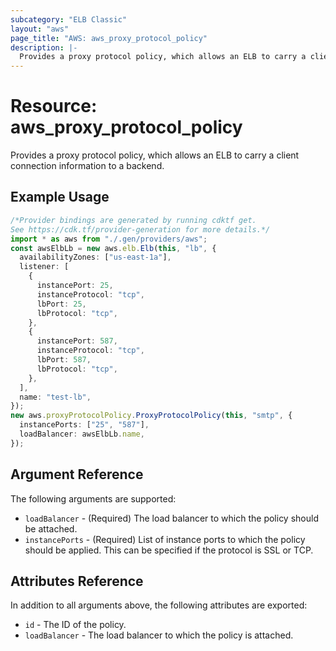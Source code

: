 ```yaml
---
subcategory: "ELB Classic"
layout: "aws"
page_title: "AWS: aws_proxy_protocol_policy"
description: |-
  Provides a proxy protocol policy, which allows an ELB to carry a client connection information to a backend.
---
```


# Resource: aws\_proxy\_protocol\_policy

Provides a proxy protocol policy, which allows an ELB to carry a client connection information to a backend.

## Example Usage

```typescript
/*Provider bindings are generated by running cdktf get.
See https://cdk.tf/provider-generation for more details.*/
import * as aws from "./.gen/providers/aws";
const awsElbLb = new aws.elb.Elb(this, "lb", {
  availabilityZones: ["us-east-1a"],
  listener: [
    {
      instancePort: 25,
      instanceProtocol: "tcp",
      lbPort: 25,
      lbProtocol: "tcp",
    },
    {
      instancePort: 587,
      instanceProtocol: "tcp",
      lbPort: 587,
      lbProtocol: "tcp",
    },
  ],
  name: "test-lb",
});
new aws.proxyProtocolPolicy.ProxyProtocolPolicy(this, "smtp", {
  instancePorts: ["25", "587"],
  loadBalancer: awsElbLb.name,
});

```

## Argument Reference

The following arguments are supported:

* `loadBalancer` - (Required) The load balancer to which the policy
  should be attached.
* `instancePorts` - (Required) List of instance ports to which the policy
  should be applied. This can be specified if the protocol is SSL or TCP.

## Attributes Reference

In addition to all arguments above, the following attributes are exported:

* `id` - The ID of the policy.
* `loadBalancer` - The load balancer to which the policy is attached.
